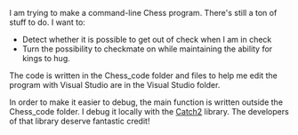 I am trying to make a command-line Chess program. There's still a ton of stuff to do. I want to:
- Detect whether it is possible to get out of check when I am in check
- Turn the possibility to checkmate on while maintaining the ability for kings to hug.

The code is written in the Chess_code folder and files to help me edit the program with Visual Studio are in the Visual Studio folder.

In order to make it easier to debug, the main function is written outside the Chess_code folder.
I debug it locally with the [Catch2](https://github.com/catchorg/Catch2) library.
The developers of that library deserve fantastic credit!
